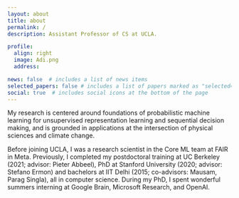 ```yaml
---
layout: about
title: about
permalink: /
description: Assistant Professor of CS at UCLA. 

profile:
  align: right
  image: Adi.png
  address: 

news: false  # includes a list of news items
selected_papers: false # includes a list of papers marked as "selected={true}"
social: true  # includes social icons at the bottom of the page
---
```


My research is centered around foundations of probabilistic machine learning for unsupervised representation learning and sequential decision making, and is grounded in applications at the intersection of physical sciences and climate change.

Before joining UCLA, I was a research scientist in the Core ML team at FAIR in Meta. Previously, I completed my postdoctoral training at UC Berkeley (2021; advisor: Pieter Abbeel), PhD at Stanford University (2020; advisor: Stefano Ermon) and bachelors at IIT Delhi (2015; co-advisors: Mausam, Parag Singla), all in computer science. During my PhD, I spent wonderful summers interning at Google Brain, Microsoft Research, and OpenAI. 
